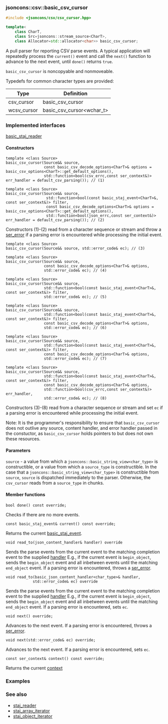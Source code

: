 ### jsoncons::csv::basic_csv_cursor

```c++
#include <jsoncons/csv/csv_cursor.hpp>

template<
    class CharT,
    class Src=jsoncons::stream_source<CharT>,
    class Allocator=std::allocator<char>> basic_csv_cursor;
```

A pull parser for reporting CSV parse events. A typical application will 
repeatedly process the `current()` event and call the `next()`
function to advance to the next event, until `done()` returns `true`.

`basic_csv_cursor` is noncopyable and nonmoveable.

Typedefs for common character types are provided:

Type                |Definition
--------------------|------------------------------
csv_cursor     |basic_csv_cursor<char>
wcsv_cursor    |basic_csv_cursor<wchar_t>

### Implemented interfaces

[basic_staj_reader](../staj_reader.md)

#### Constructors

    template <class Source>
    basic_csv_cursor(Source&& source, 
                     const basic_csv_decode_options<CharT>& options = basic_csv_options<CharT>::get_default_options(),
                     std::function<bool(csv_errc,const ser_context&)> err_handler = default_csv_parsing()); // (1)

    template <class Source>
    basic_csv_cursor(Source&& source, 
                      std::function<bool(const basic_staj_event<CharT>&, const ser_context&)> filter,
                      const basic_csv_decode_options<CharT>& options = basic_csv_options<CharT>::get_default_options(),
                      std::function<bool(json_errc,const ser_context&)> err_handler = default_csv_parsing()); // (2)

Constructors (1)-(2) read from a character sequence or stream and throw a 
[ser_error](../ser_error.md) if a parsing error is encountered while processing the initial event.

    template <class Source>
    basic_csv_cursor(Source&& source, std::error_code& ec); // (3)

    template <class Source>
    basic_csv_cursor(Source&& source, 
                     const basic_csv_decode_options<CharT>& options,
                     std::error_code& ec); // (4)

    template <class Source>
    basic_csv_cursor(Source&& source,
                     std::function<bool(const basic_staj_event<CharT>&, const ser_context&)> filter,
                     std::error_code& ec); // (5)

    template <class Source>
    basic_csv_cursor(Source&& source, 
                     std::function<bool(const basic_staj_event<CharT>&, const ser_context&)> filter,
                     const basic_csv_decode_options<CharT>& options,
                     std::error_code& ec); // (6)

    template <class Source>
    basic_csv_cursor(Source&& source, 
                     std::function<bool(const basic_staj_event<CharT>&, const ser_context&)> filter,
                     const basic_csv_decode_options<CharT>& options,
                     std::error_code& ec); // (7)

    template <class Source>
    basic_csv_cursor(Source&& source, 
                     std::function<bool(const basic_staj_event<CharT>&, const ser_context&)> filter,
                     const basic_csv_decode_options<CharT>& options,
                     std::function<bool(csv_errc,const ser_context&)> err_handler,
                     std::error_code& ec); // (8)

Constructors (3)-(8) read from a character sequence or stream and set `ec`
if a parsing error is encountered while processing the initial event.

Note: It is the programmer's responsibility to ensure that `basic_csv_cursor` does not outlive any source, 
content handler, and error handler passed in the constuctor, as `basic_csv_cursor` holds pointers to but does not own these resources.

#### Parameters

`source` - a value from which a `jsoncons::basic_string_view<char_type>` is constructible, 
or a value from which a `source_type` is constructible. In the case that a `jsoncons::basic_string_view<char_type>` is constructible
from `source`, `source` is dispatched immediately to the parser. Otherwise, the `csv_cursor` reads from a `source_type` in chunks. 

#### Member functions

    bool done() const override;
Checks if there are no more events.

    const basic_staj_event& current() const override;
Returns the current [basic_staj_event](../staj_event.md).

    void read_to(json_content_handler& handler) override
Sends the parse events from the current event to the
matching completion event to the supplied [handler](../basic_json_content_handler.md)
E.g., if the current event is `begin_object`, sends the `begin_object`
event and all inbetween events until the matching `end_object` event.
If a parsing error is encountered, throws a [ser_error](../ser_error.md).

    void read_to(basic_json_content_handler<char_type>& handler,
                std::error_code& ec) override
Sends the parse events from the current event to the
matching completion event to the supplied [handler](../basic_json_content_handler.md)
E.g., if the current event is `begin_object`, sends the `begin_object`
event and all inbetween events until the matching `end_object` event.
If a parsing error is encountered, sets `ec`.

    void next() override;
Advances to the next event. If a parsing error is encountered, throws a 
[ser_error](../ser_error.md).

    void next(std::error_code& ec) override;
Advances to the next event. If a parsing error is encountered, sets `ec`.

    const ser_context& context() const override;
Returns the current [context](../ser_context.md)

### Examples

### See also

- [staj_reader](../staj_reader.md) 
- [staj_array_iterator](../staj_array_iterator.md) 
- [staj_object_iterator](../staj_object_iterator.md)

